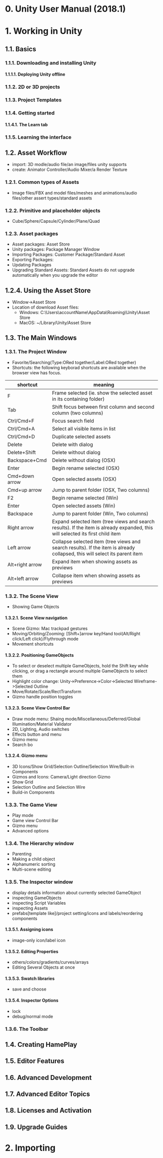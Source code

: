 # 0. Unity User Manual (2018.1)

# 1. Working in Unity
## 1.1. Basics
### 1.1.1. Downloading and installing Unity
#### 1.1.1.1. Deploying Unity offline
### 1.1.2. 2D or 3D projects
### 1.1.3. Project Templates
### 1.1.4. Getting started
#### 1.1.4.1. The Learn tab
### 1.1.5. Learning the interface
## 1.2. Asset Workflow
  * import: 3D modle/audio file/an image/files unity supports
  * create: Animator Controller/Audio Mixer/a Render Texture
### 1.2.1. Common types of Assets
  * Image files/FBX and model files/meshes and animations/audio files/other assert types/standard assets
### 1.2.2. Primitive and placeholder objects
  * Cube/Sphere/Capsule/Cylinder/Plane/Quad
### 1.2.3. Asset packages  
  * Asset packages: Asset Store
  * Unity packages: Package Manager Window
  * Importing Packages: Customer Package/Standard Asset
  * Exporting Packages:
  * Updating Packages
  * Upgrading Standard Assets: Standard Assets do not upgrade automatically when you upgrade the editor
## 1.2.4. Using the Asset Store
  * Window->Asset Store
  * Location of download Asset files:
    * Windows: C:\Users\accountName\AppData\Roaming\Unity\Asset Store
    * MacOS: ~/Library/Unity/Asset Store
## 1.3. The Main Windows
### 1.3.1. The Project Window
  * Favorite/Searching(Type:ORed together/Label:ORed together)
  * Shortcuts: the following keyborad shortcuts are available when the browser view has focus.
  
  shortcut|meaning
  --------|-------
  F|Frame selected (ie. show the selected asset in its containing folder)
  Tab|Shift focus between first column and second column (two columns)
  Ctrl/Cmd+F|Focus search field
  Ctrl/Cmd+A|Select all visible items in list
  Ctrl/Cmd+D|Duplicate selected assets
  Delete|Delete with dialog
  Delete+Shift|Delete without dialog
  Backspace+Cmd|Delete without dialog (OSX)
  Enter|Begin rename selected (OSX)
  Cmd+down arrow|Open selected assets (OSX)
  Cmd+up arrow|Jump to parent folder (OSX, Two columns)
  F2|Begin rename selected (Win)
  Enter|Open selected assets (Win)
  Backspace|Jump to parent folder (Win, Two columns)
  Right arrow|Expand selected item (tree views and search results). If the item is already expanded, this will selected its first child item  
  Left arrow|Collapse selected item (tree views and search results). If the item is already collapsed, this will select its parent item
  Alt+right arrow|Expand item when showing assets as previews
  Alt+left arrow|Collapse item when showing assets as previews
### 1.3.2. The Scene View  
  * Showing Game Objects
#### 1.3.2.1. Scene View navigation
  * Scene Gizmo: Mac trackpad gestures
  * Moving/Orbiting/Zooming: [Shift+]arrow key/Hand tool(Alt/Right click/Left click)/Flythrough mode
  * Movement shortcuts
#### 1.3.2.2. Positioning GameObjects  
  * To select or deselect multiple GameObjects, hold the Shift key while clicking, or drag a rectangle around multiple GameObjects to select them
  * Highlight color change: Unity->Preference->Color->Selected Wireframe->Selected Outline
  * Move/Rotate/Scale/RectTransform
  * Gizmo handle position toggles
#### 1.3.2.3. Scene View Control Bar  
  * Draw mode menu: Shaing mode/Miscellaneous/Deferred/Global Illumination/Material Validator
  * 2D, Lighting, Audio switches
  * Effects button and menu
  * Gizmo menu
  * Search bo
#### 1.3.2.4. Gizmo menu
  * 3D Icons/Show Grid/Selection Outline/Selection Wire/Built-in Components
  * Gizmos and Icons: Camera/Light direction Gizmo
  * Show Grid
  * Selection Outline and Selection Wire
  * Build-in Components
### 1.3.3. The Game View  
  * Play mode
  * Game view Control Bar
  * Gizmo menu
  * Advanced options
### 1.3.4. The Hierarchy window  
  * Parenting
  * Making a child object
  * Alphanumeric sorting
  * Multi-scene editing
### 1.3.5. The Inspector window
  * display details information about currently selected GameObject
  * inspecting GameObjects
  * inspecting Script Variables
  * inspecting Assets
  * prefabs[template like]/project setting/icons and labels/reordering components
#### 1.3.5.1. Assigning icons
  * image-only icon/label icon
#### 1.3.5.2. Editing Properties
  * others/colors/gradients/curves/arrays
  * Editing Several Objects at once
#### 1.3.5.3. Swatch libraries
  * save and choose
#### 1.3.5.4. Inspector Options
  * lock
  * debug/normal mode
### 1.3.6. The Toolbar
  
## 1.4. Creating HamePlay
## 1.5. Editor Features
## 1.6. Advanced Development
## 1.7. Advanced Editor Topics
## 1.8. Licenses and Activation
## 1.9. Upgrade Guides

# 2. Importing
  
  
  
  
  
  
  
  
  
  
  
  
  
